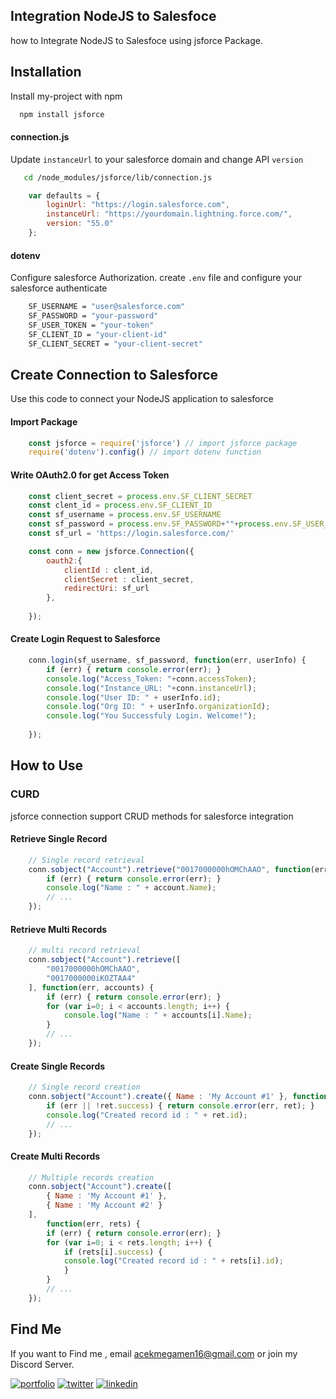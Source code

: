 
## Integration NodeJS to Salesfoce

how to Integrate NodeJS to Salesfoce using jsforce Package.


## Installation

Install my-project with npm

```bash
  npm install jsforce
```


#### connection.js

Update `instanceUrl` to your salesforce domain and change API `version` 

```bash
   cd /node_modules/jsforce/lib/connection.js
```

```javascript
    var defaults = {
        loginUrl: "https://login.salesforce.com", 
        instanceUrl: "https://yourdomain.lightning.force.com/", 
        version: "55.0"
    };
```

#### dotenv

Configure salesforce Authorization. create `.env` file and configure your salesforce authenticate

```bash
    SF_USERNAME = "user@salesforce.com"
    SF_PASSWORD = "your-password"
    SF_USER_TOKEN = "your-token"
    SF_CLIENT_ID = "your-client-id"
    SF_CLIENT_SECRET = "your-client-secret"
```

## Create Connection to Salesforce

Use this code to connect your NodeJS application to salesforce

#### Import Package

```javascript
    const jsforce = require('jsforce') // import jsforce package
    require('dotenv').config() // import dotenv function
```

#### Write OAuth2.0 for get Access Token

```javascript
    const client_secret = process.env.SF_CLIENT_SECRET
    const clent_id = process.env.SF_CLIENT_ID
    const sf_username = process.env.SF_USERNAME
    const sf_password = process.env.SF_PASSWORD+""+process.env.SF_USER_TOKEN
    const sf_url = 'https://login.salesforce.com/'

    const conn = new jsforce.Connection({
        oauth2:{
            clientId : clent_id,
            clientSecret : client_secret,
            redirectUri: sf_url
        },
        
    });
```

#### Create Login Request to Salesforce

```javascript
    conn.login(sf_username, sf_password, function(err, userInfo) {
        if (err) { return console.error(err); }
        console.log("Access_Token: "+conn.accessToken);
        console.log("Instance_URL: "+conn.instanceUrl);
        console.log("User ID: " + userInfo.id);
        console.log("Org ID: " + userInfo.organizationId);
        console.log("You Successfuly Login. Welcome!");
    
    });
```

## How to Use

### CURD

jsforce connection support CRUD methods for salesforce integration

#### Retrieve Single Record
```javascript
    // Single record retrieval
    conn.sobject("Account").retrieve("0017000000hOMChAAO", function(err, account) {
        if (err) { return console.error(err); }
        console.log("Name : " + account.Name);
        // ...
    });
```

#### Retrieve Multi Records
```javascript
    // multi record retrieval
    conn.sobject("Account").retrieve([
        "0017000000hOMChAAO",
        "0017000000iKOZTAA4"
    ], function(err, accounts) {
        if (err) { return console.error(err); }
        for (var i=0; i < accounts.length; i++) {
            console.log("Name : " + accounts[i].Name);
        }
        // ...
    });
```

#### Create Single Records
```javascript
    // Single record creation
    conn.sobject("Account").create({ Name : 'My Account #1' }, function(err, ret) {
        if (err || !ret.success) { return console.error(err, ret); }
        console.log("Created record id : " + ret.id);
        // ...
    });
```

#### Create Multi Records
```javascript
    // Multiple records creation
    conn.sobject("Account").create([
        { Name : 'My Account #1' },
        { Name : 'My Account #2' }
    ],
        function(err, rets) {
        if (err) { return console.error(err); }
        for (var i=0; i < rets.length; i++) {
            if (rets[i].success) {
            console.log("Created record id : " + rets[i].id);
            }
        }
        // ...
    });
```

## Find Me

If you want to Find me , email acekmegamen16@gmail.com or join my Discord Server.

[![portfolio](https://img.shields.io/badge/my_portfolio-000?style=for-the-badge&logo=ko-fi&logoColor=white)](https://trailblazer.me/id/azispakaya)
[![twitter](https://img.shields.io/badge/twitter-1DA1F2?style=for-the-badge&logo=twitter&logoColor=white)](https://twitter.com/acekbecek182)
[![linkedin](https://img.shields.io/badge/linkedin-0A66C2?style=for-the-badge&logo=linkedin&logoColor=white)](https://www.linkedin.com/in/nur-azis-pakaya-2b857b1a1/)
